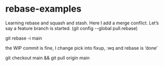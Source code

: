 # rebase-examples

Learning rebase and squash and stash.
Here I add a merge conflict.
Let’s say a feature branch is started.
(git config --global pull.rebase)

git rebase -i main

the WIP commit is fine, I change pick into fixup, :wq and rebase is ‘done’

git checkout main && git pull origin main